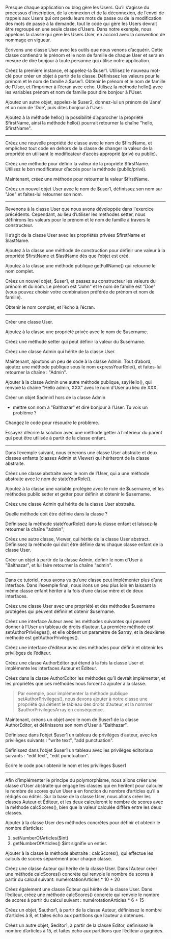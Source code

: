 Presque chaque application ou blog gère les Users. Qu’il s’agisse du processus d’inscription, de la connexion et de la déconnexion, de l’envoi de rappels aux Users qui ont perdu leurs mots de passe ou de la modification des mots de passe à la demande, tout le code qui gère les Users devrait être regroupé en une seule classe d’Users. Dans notre exemple, nous appelons la classe qui gère les Users User, en accord avec la convention de nommage en vigueur.

Écrivons une classe User avec les outils que nous venons d’acquérir. Cette classe contiendra le prénom et le nom de famille de chaque User et sera en mesure de dire bonjour à toute personne qui utilise notre application.

Créez la première instance, et appelez-la $user1. Utilisez le nouveau mot-clé pour créer un objet à partir de la classe. Définissez les valeurs pour le prénom et le nom de famille à $user1. Obtenir le prénom et le nom de famille de l’User, et l’imprimer à l’écran avec echo. Utilisez la méthode hello() avec les variables prénom et nom de famille pour dire bonjour à l’User. 

Ajoutez un autre objet, appelez-le $user2, donnez-lui un prénom de 'Jane' et un nom de 'Doe', puis dites bonjour à l’User.

Ajoutez à la méthode hello() la possibilité d’approcher la propriété $firstName, ainsi la méthode hello() pourrait retourner la chaîne "hello, $firstName".

--- 

Créez une nouvelle propriété de classe avec le nom de $firstName, et empêchez tout code en dehors de la classe de changer la valeur de la propriété en utilisant le modificateur d’accès approprié (privé ou public).

Créez une méthode pour définir la valeur de la propriété $firstName. Utilisez le bon modificateur d’accès pour la méthode (public/privé).

Maintenant, créez une méthode pour retourner la valeur $firstName.

Créez un nouvel objet User avec le nom de $user1, définissez son nom sur "Joe" et faites-lui retourner son nom.

--- 

Revenons à la classe User que nous avons développée dans l'exercice précédents. Cependant, au lieu d’utiliser les méthodes setter, nous définirons les valeurs pour le prénom et le nom de famille à travers le constructeur.

Il s’agit de la classe User avec les propriétés privées $firstName et $lastName.

Ajoutez à la classe une méthode de construction pour définir une valeur à la propriété $firstName et $lastName dès que l’objet est créé.

Ajoutez à la classe une méthode publique getFullName() qui retourne le nom complet.

Créez un nouvel objet, $user1, et passez au constructeur les valeurs du prénom et du nom.
Le prénom est "John" et le nom de famille est "Doe" (vous pouvez choisir votre combinaison préférée de prénom et nom de famille).

Obtenir le nom complet, et l’écho à l’écran.

---

Créer une classe User.

Ajoutez à la classe une propriété privée avec le nom de $username.

Créez une méthode setter qui peut définir la valeur du $username.

Créez une classe Admin qui hérite de la classe User.

Maintenant, ajoutons un peu de code à la classe Admin. Tout d’abord, ajoutez une méthode publique sous le nom expressYourRole(), et faites-lui retourner la chaîne : "Admin".

Ajouter à la classe Admin une autre méthode publique, sayHello(), qui renvoie la chaîne "Hello admin, XXX" avec le nom d’User au lieu de XXX.

Créer un objet $admin1 hors de la classe Admin
- mettre son nom à "Balthazar" et dire bonjour à l’User.
Tu vois un problème ?

Changez le code pour résoudre le problème.

Essayez d’écrire la solution avec une méthode getter à l’intérieur du parent qui peut être utilisée à partir de la classe enfant.

--- 
 
Dans l’exemple suivant, nous créerons une classe User abstraite et deux classes enfants (classes Admin et Viewer) qui hériteront de la classe abstraite.

Créez une classe abstraite avec le nom de l’User, qui a une méthode abstraite avec le nom de stateYourRole().

Ajoutez à la classe une variable protégée avec le nom de $username, et les méthodes public setter et getter pour définir et obtenir le $username.

Créez une classe Admin qui hérite de la classe User abstraite.

Quelle méthode doit être définie dans la classe ?

Définissez la méthode stateYourRole() dans la classe enfant et laissez-la retourner la chaîne "admin";

Créez une autre classe, Viewer, qui hérite de la classe User abstract. Définissez la méthode qui doit être définie dans chaque classe enfant de la classe User.

Créer un objet à partir de la classe Admin, définir le nom d’User à "Balthazar", et lui faire retourner la chaîne "admin".

--- 

Dans ce tutoriel, nous avons vu qu’une classe peut implémenter plus d’une interface. Dans l’exemple final, nous irons un peu plus loin en laissant la même classe enfant hériter à la fois d’une classe mère et de deux interfaces.

Créez une classe User avec une propriété et des méthodes $username protégées qui peuvent définir et obtenir $username.

Créez une interface Auteur avec les méthodes suivantes qui peuvent donner à l’User un tableau de droits d’auteur. La première méthode est setAuthorPrivileges(), et elle obtient un paramètre de $array, et la deuxième méthode est getAuthorPrivileges().

Créez une interface d’éditeur avec des méthodes pour définir et obtenir les privilèges de l’éditeur.

Créez une classe AuthorEditor qui étend à la fois la classe User et implémente les interfaces Auteur et Éditeur.

Créez dans la classe AuthorEditor les méthodes qu’il devrait implémenter, et les propriétés que ces méthodes nous forcent à ajouter à la classe.

> Par exemple, pour implémenter la méthode publique setAuthorPrivileges(), nous devons ajouter à notre classe une propriété qui détient le tableau des droits d’auteur, et la nommer $authorPrivilegesArray en conséquence.

Maintenant, créons un objet avec le nom de $user1 de la classe AuthorEditor, et définissons son nom d’User à "Balthazar".

Définissez dans l’objet $user1 un tableau de privilèges d’auteur, avec les privilèges suivants : "write text", "add punctuation".

Définissez dans l’objet $user1 un tableau avec les privilèges éditoriaux suivants : "edit text", "edit punctuation".

Ecrire le code pour obtenir le nom et les privilèges $user1

--- 

Afin d’implémenter le principe du polymorphisme, nous allons créer une classe d’User abstraite qui engage les classes qui en héritent pour calculer le nombre de scores qu’un User a en fonction du nombre d’articles qu’il a rédigés ou édités. Sur la base de la classe User, nous allons créer les classes Auteur et Éditeur, et les deux calculeront le nombre de scores avec la méthode calcScores(), bien que la valeur calculée diffère entre les deux classes.

Ajouter à la classe User des méthodes concrètes pour définir et obtenir le nombre d’articles:
1. setNumberOfArticles($int)
2. getNumberOfArticles()
$int signifie un entier.

Ajouter à la classe la méthode abstraite : calcScores(), qui effectue les calculs de scores séparément pour chaque classe.

Créez une classe Auteur qui hérite de la classe User. Dans l’Auteur créer une méthode calcScores() concrète qui renvoie le nombre de scores à partir du calcul suivant:
numérotationArticles * 10 + 20

Créez également une classe Éditeur qui hérite de la classe User. Dans l’éditeur, créez une méthode calcScores() concrète qui renvoie le nombre de scores à partir du calcul suivant :
numérotationArticles * 6 + 15

Créez un objet, $author1, à partir de la classe Auteur, définissez le nombre d’articles à 8, et faites écho aux partitions que l’auteur a obtenues.

Créez un autre objet, $editor1, à partir de la classe Editor, définissez le nombre d’articles à 15, et faites écho aux partitions que l’éditeur a gagnées.